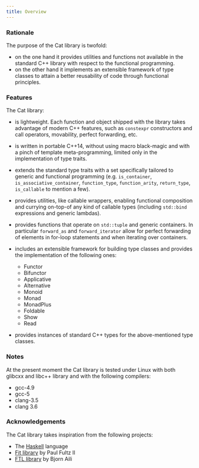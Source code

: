 ```yaml
---
title: Overview
---
```


### Rationale 


The purpose of the Cat library is twofold: 

* on the one hand it provides utilities and functions not available in the standard 
C++ library with respect to the functional programming. 
* on the other hand it implements an extensible framework of type classes to attain 
a better reusability of code through functional principles.


### Features

The Cat library:

* is lightweight. Each function and object shipped with the library
takes advantage of modern C++ features, such as `constexpr` constructors and call 
operators, movability, perfect forwarding, etc.
* is written in portable C++14, without using macro black-magic and with a pinch 
of template meta-programming, limited only in the implementation of type traits.
* extends the standard type traits with a set specifically tailored to generic and 
functional programming (e.g. `is_container`, `is_associative_container`, `function_type`, 
`function_arity`, `return_type`, `is_callable` to mention a few).
* provides utilities, like callable wrappers, enabling functional composition and 
currying on-top-of any kind of callable types (including `std::bind` expressions 
and generic lambdas).
* provides functions that operate on `std::tuple` and generic containers. 
In particular `forward_as` and `forward_iterator` allow for perfect forwarding of
elements in for-loop statements and when iterating over containers.  
* includes an extensible framework for building type classes and provides the
implementation of the following ones:
    * Functor
    * Bifunctor
    * Applicative
    * Alternative 
    * Monoid 
    * Monad
    * MonadPlus
    * Foldable
    * Show
    * Read

* provides instances of standard C++ types for the above-mentioned type classes.

### Notes

At the present moment the Cat library is tested under Linux with both glibcxx and libc++
library and with the following compilers:
    
* gcc-4.9
* gcc-5 
* clang-3.5 
* clang 3.6 


### Acknowledgements

The Cat library takes inspiration from the following projects:

* The [Haskell](https://www.haskell.org) language
* [Fit library](https://github.com/pfultz2/Fit) by Paul Fultz II
* [FTL library](https://github.com/beark/ftl) by Bjorn Aili

